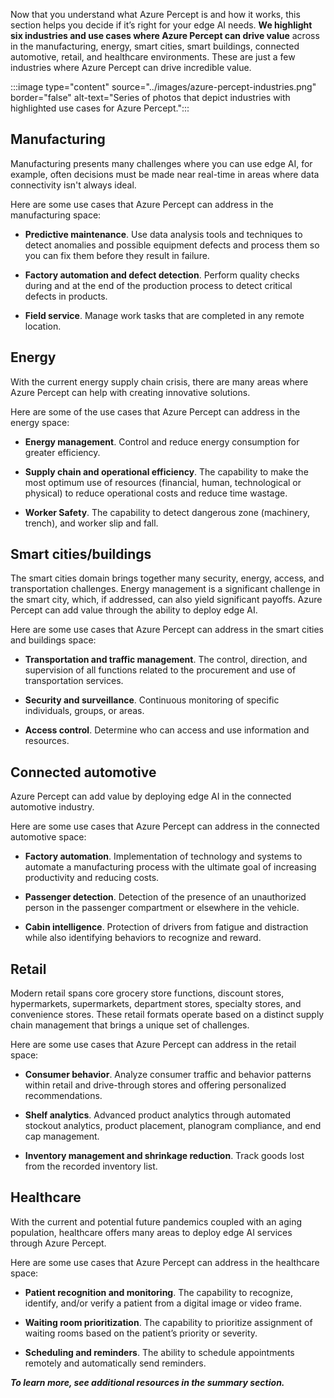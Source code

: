 Now that you understand what Azure Percept is and how it works, this section helps you decide if it’s right for your edge AI needs. **We highlight six industries and use cases where Azure Percept can drive value** across in the manufacturing, energy, smart cities, smart buildings, connected automotive, retail, and healthcare environments. These are just a few industries where Azure Percept can drive incredible value.

:::image type="content" source="../images/azure-percept-industries.png" border="false" alt-text="Series of photos that depict industries with highlighted use cases for Azure Percept.":::

## Manufacturing

Manufacturing presents many challenges where you can use edge AI, for example, often decisions must be made near real-time in areas where data connectivity isn't always ideal.

Here are some use cases that Azure Percept can address in the manufacturing space:

- **Predictive maintenance**. Use data analysis tools and techniques to detect anomalies and possible equipment defects and process them so you can fix them before they result in failure.

- **Factory automation and defect detection**. Perform quality checks during and at the end of the production process to detect critical defects in products.

- **Field service**. Manage work tasks that are completed in any remote location.

## Energy

With the current energy supply chain crisis, there are many areas where Azure Percept can help with creating innovative solutions.

Here are some of the use cases that Azure Percept can address in the energy space:

- **Energy management**. Control and reduce energy consumption for greater efficiency.

- **Supply chain and operational efficiency**. The capability to make the most optimum use of resources (financial, human, technological or physical) to reduce operational costs and reduce time wastage.

- **Worker Safety**. The capability to detect dangerous zone (machinery, trench), and worker slip and fall.

## Smart cities/buildings

The smart cities domain brings together many security, energy, access, and transportation challenges. Energy management is a significant challenge in the smart city, which, if addressed, can also yield significant payoffs. Azure Percept can add value through the ability to deploy edge AI.

Here are some use cases that Azure Percept can address in the smart cities and buildings space:

- **Transportation and traffic management**. The control, direction, and supervision of all functions related to the procurement and use of transportation services.

- **Security and surveillance**. Continuous monitoring of specific individuals, groups, or areas.

- **Access control**. Determine who can access and use information and resources.

## Connected automotive

Azure Percept can add value by deploying edge AI in the connected automotive industry.

Here are some use cases that Azure Percept can address in the connected automotive space:

- **Factory automation**. Implementation of technology and systems to automate a manufacturing process with the ultimate goal of increasing productivity and reducing costs.

- **Passenger detection**. Detection of the presence of an unauthorized person in the passenger compartment or elsewhere in the vehicle.

- **Cabin intelligence**. Protection of drivers from fatigue and distraction while also identifying behaviors to recognize and reward.

## Retail

Modern retail spans core grocery store functions, discount stores, hypermarkets, supermarkets, department stores, specialty stores, and convenience stores. These retail formats operate based on a distinct supply chain management that brings a unique set of challenges.

Here are some use cases that Azure Percept can address in the retail space:

- **Consumer behavior**. Analyze consumer traffic and behavior patterns within retail and drive-through stores and offering personalized recommendations.

- **Shelf analytics**. Advanced product analytics through automated stockout analytics, product placement, planogram compliance, and end cap management.

- **Inventory management and shrinkage reduction**. Track goods lost from the recorded inventory list.

## Healthcare

With the current and potential future pandemics coupled with an aging population, healthcare offers many areas to deploy edge AI services through Azure Percept.

Here are some use cases that Azure Percept can address in the healthcare space:

- **Patient recognition and monitoring**. The capability to recognize, identify, and/or verify a patient from a digital image or video frame.

- **Waiting room prioritization**. The capability to prioritize assignment of waiting rooms based on the patient’s priority or severity.

- **Scheduling and reminders**. The ability to schedule appointments remotely and automatically send reminders.

**_To learn more, see additional resources in the summary section._**
